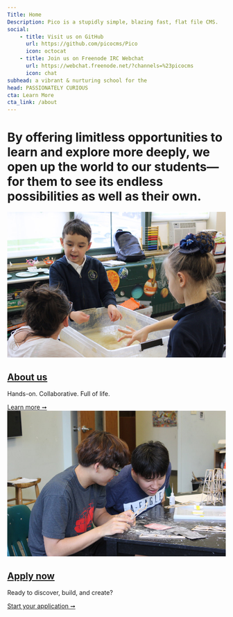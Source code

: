 ```yaml
---
Title: Home
Description: Pico is a stupidly simple, blazing fast, flat file CMS.
social:
    - title: Visit us on GitHub
      url: https://github.com/picocms/Pico
      icon: octocat
    - title: Join us on Freenode IRC Webchat
      url: https://webchat.freenode.net/?channels=%23picocms
      icon: chat
subhead: a vibrant & nurturing school for the
head: PASSIONATELY CURIOUS
cta: Learn More
cta_link: /about
---
```


<h1>By offering limitless opportunities to learn and explore more deeply, we open up the world to our students—for them to see its endless possibilities as well as their own.</h1>

<div class="row">
  <div class="column medium-6 align-center">
    <img src="/themes/angel/img/fingers-in-goo.jpg">
    <h2><a href="/about">About us</a></h2>
    <p>Hands-on. Collaborative. Full of life.</p>
    <a href="/about">Learn more &#10142;</a>
  </div>
  <div class="column medium-6 align-center">
    <img src="/themes/angel/img/balsa-wood.jpg">
    <h2><a href="/admissions/apply">Apply now</a></h2>
    <p>Ready to discover, build, and create?</p>
    <a href="/admissions/apply">Start your application &#10142;</a>
  </div>
</div>